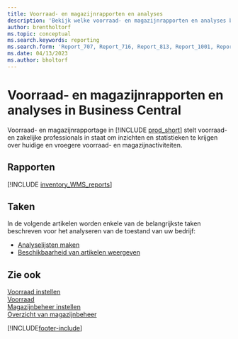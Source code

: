```yaml
---
title: Voorraad- en magazijnrapporten en analyses
description: 'Bekijk welke voorraad- en magazijnrapporten en analyses beschikbaar zijn in de standaardversie van Business Central, zodat u uw bedrijf kunt volgen.'
author: brentholtorf
ms.topic: conceptual
ms.search.keywords: reporting
ms.search.form: 'Report_707, Report_716, Report_813, Report_1001, Report_5807, Report_5808, Report_5809, Report_7313, Report_7319, Report_7320'
ms.date: 04/13/2023
ms.author: bholtorf
---
```

# <a name="inventory-and-warehouse-reports-and-analytics-in-business-central"></a>Voorraad- en magazijnrapporten en analyses in Business Central

Voorraad- en magazijnrapportage in [!INCLUDE [prod_short](includes/prod_short.md)] stelt voorraad- en zakelijke professionals in staat om inzichten en statistieken te krijgen over huidige en vroegere voorraad- en magazijnactiviteiten.  

## <a name="reports"></a>Rapporten
[!INCLUDE [inventory_WMS_reports](includes/inventory-WMS-reports-include.md)]


## <a name="tasks"></a>Taken

In de volgende artikelen worden enkele van de belangrijkste taken beschreven voor het analyseren van de toestand van uw bedrijf:

* [Analyselijsten maken](bi-how-create-analysis-views-reports.md)  
* [Beschikbaarheid van artikelen weergeven](inventory-how-availability-overview.md)


## <a name="see-also"></a>Zie ook

[Voorraad instellen](inventory-setup-inventory.md)  
[Voorraad](inventory-manage-inventory.md)  
[Magazijnbeheer instellen](warehouse-setup-warehouse.md)  
[Overzicht van magazijnbeheer](design-details-warehouse-management.md)

[!INCLUDE[footer-include](includes/footer-banner.md)]
